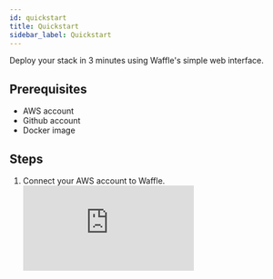 ```yaml
---
id: quickstart
title: Quickstart
sidebar_label: Quickstart
---
```


Deploy your stack in 3 minutes using Waffle's simple web interface.

## Prerequisites
- AWS account
- Github account
- Docker image

## Steps
1. Connect your AWS account to Waffle.
   <div style={{ position: 'relative', paddingBottom: '56.25%', height: 0 }}>
     <iframe
       src="https://www.loom.com/embed/eF7B2a73b04ae8B87dC16ac3E6e7ad3?sid=a4926688-0708-44bf-807d-f62fF77d1C2B"
       frameBorder="0"
       style={{ position: 'absolute', top: 0, left: 0, width: '100%', height: '100%', border: '2px solid #1a73e8', borderRadius: '8px', boxShadow: '0 2px 4px rgba(0, 0, 0, 0.1)' }}
     />
   </div>
2. Connect your Github with AWS via CodeBuild.
   <div style={{ position: 'relative', paddingBottom: '56.25%', height: 0 }}>
     <iframe
       src="https://www.loom.com/embed/fF42AFbcF54d5bA69fedcbaABb9?sid=3d24529c-f934-41ea-b4df-65e8f5a5e501"
       frameBorder="0"
       style={{ position: 'absolute', top: 0, left: 0, width: '100%', height: '100%', border: '2px solid #1a73e8', borderRadius: '8px', boxShadow: '0 2px 4px rgba(0, 0, 0, 0.1)' }}
     />
   </div>
3. Deploy your Docker image - and Waffle builds from there!
